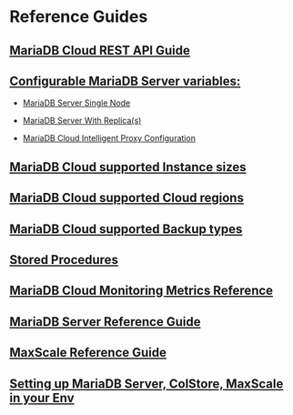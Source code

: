 # Reference Guides

## [MariaDB Cloud REST API Guide](<./REST API Reference.md>)

## [Configurable MariaDB Server variables:](<../config/README.md>)

-  [MariaDB Server Single Node](<../config/Mariadb-Server-Single-Node.md>)

-  [MariaDB Server With Replica(s)](<../config/Mariadb-Server-with-Replica(s).md>)

-  [MariaDB Cloud Intelligent Proxy Configuration](<../config/SkySQL-Intelligent-Proxy.md>)

## [MariaDB Cloud supported Instance sizes](<./Instance Size Choices.md>)

## [MariaDB Cloud supported Cloud regions](<./Region Choices.md>)

## [MariaDB Cloud supported Backup types](./Backup%20Support.md)

## [Stored Procedures](<./Stored Procedures.md>)

## [MariaDB Cloud Monitoring Metrics Reference](<./Monitoring Metrics Reference.md>)

## [MariaDB Server Reference Guide](https://mariadb.com/kb/en/documentation/)

## [MaxScale Reference Guide](https://mariadb.com/docs/skysql-previous-release/ref/mxs22.08/)

## [Setting up MariaDB Server, ColStore, MaxScale in your Env](https://mariadb.org/download/)
